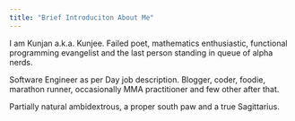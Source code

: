 ```yaml
---
title: "Brief Introduciton About Me"
---
```

I am Kunjan a.k.a. Kunjee. Failed poet, mathematics enthusiastic, functional programming evangelist and the last person standing in queue of alpha nerds. 


Software Engineer as per Day job description.  Blogger, coder, foodie, marathon runner, occasionally MMA practitioner and few other after that.  


Partially natural ambidextrous, a proper south paw and a true Sagittarius.
